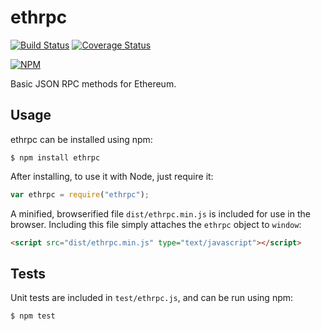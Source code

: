 ethrpc
======

[![Build Status](https://travis-ci.org/AugurProject/ethrpc.svg)](https://travis-ci.org/AugurProject/ethrpc)
[![Coverage Status](https://coveralls.io/repos/AugurProject/ethrpc/badge.svg?branch=master&service=github)](https://coveralls.io/github/AugurProject/ethrpc?branch=master)

[![NPM](https://nodei.co/npm/ethrpc.png)](https://nodei.co/npm/ethrpc/)

Basic JSON RPC methods for Ethereum.

Usage
-----

ethrpc can be installed using npm:
```
$ npm install ethrpc
```
After installing, to use it with Node, just require it:
```javascript
var ethrpc = require("ethrpc");
```
A minified, browserified file `dist/ethrpc.min.js` is included for use in the browser.  Including this file simply attaches the `ethrpc` object to `window`:
```html
<script src="dist/ethrpc.min.js" type="text/javascript"></script>
```

Tests
-----

Unit tests are included in `test/ethrpc.js`, and can be run using npm:
```
$ npm test
```
